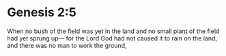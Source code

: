 # Genesis 2:5

When no bush of the field was yet in the land and no small plant of the field had yet sprung up— for the Lord God had not caused it to rain on the land, and there was no man to work the ground,
